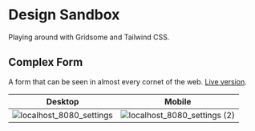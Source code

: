 # Design Sandbox

Playing around with Gridsome and Tailwind CSS.

## Complex Form

A form that can be seen in almost every cornet of the web. [Live version](https://unruffled-tereshkova-e5b6eb.netlify.com/settings).

| Desktop                                                                                                                         | Mobile                                                                                                                              |
| ------------------------------------------------------------------------------------------------------------------------------- | ----------------------------------------------------------------------------------------------------------------------------------- |
| ![localhost_8080_settings](https://user-images.githubusercontent.com/6123841/56866127-80702480-69de-11e9-8790-caa2bc94d3a8.png) | ![localhost_8080_settings (2)](https://user-images.githubusercontent.com/6123841/56866156-da70ea00-69de-11e9-88ce-3d3a8d126fd7.png) |
